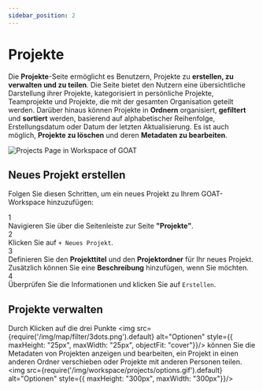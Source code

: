```yaml
---
sidebar_position: 2
---
```


# Projekte

Die **Projekte**-Seite ermöglicht es Benutzern, Projekte zu **erstellen, zu verwalten und zu teilen**. Die Seite bietet den Nutzern eine übersichtliche Darstellung ihrer Projekte, kategorisiert in persönliche Projekte, Teamprojekte und Projekte, die mit der gesamten Organisation geteilt werden. Darüber hinaus können Projekte in **Ordnern** organisiert, **gefiltert** und **sortiert** werden, basierend auf alphabetischer Reihenfolge, Erstellungsdatum oder Datum der letzten Aktualisierung. Es ist auch möglich, **Projekte zu löschen** und deren **Metadaten zu bearbeiten**.

<div style={{ display: 'flex', flexDirection: 'column', alignItems: 'center'}}>
  <img src={require('/img/workspace/projects/projects_general.png').default} alt="Projects Page in Workspace of GOAT" style={{ maxHeight: "auto", maxWidth: "auto", objectFit: "cover"}}/>

</div> 


## Neues Projekt erstellen
Folgen Sie diesen Schritten, um ein neues Projekt zu Ihrem GOAT-Workspace hinzuzufügen:

<div class="step">
  <div class="step-number">1</div>
  <div class="content">Navigieren Sie über die Seitenleiste zur Seite <b>"Projekte"</b>.</div>
</div>

<div class="step">
  <div class="step-number">2</div>
  <div class="content">Klicken Sie auf <code>+ Neues Projekt</code>.</div>
</div>

<div class="step">
  <div class="step-number">3</div>
  <div class="content">Definieren Sie den <b>Projekttitel</b> und den <b>Projektordner</b> für Ihr neues Projekt. Zusätzlich können Sie eine <b>Beschreibung</b> hinzufügen, wenn Sie möchten.</div>
</div>

<div class="step">
  <div class="step-number">4</div>
  <div class="content">Überprüfen Sie die Informationen und klicken Sie auf <code>Erstellen</code>.</div>
</div>


## Projekte verwalten
Durch Klicken auf die drei Punkte <img src={require('/img/map/filter/3dots.png').default} alt="Optionen" style={{ maxHeight: "25px", maxWidth: "25px", objectFit: "cover"}}/> können Sie die Metadaten von Projekten anzeigen und bearbeiten, ein Projekt in einen anderen Ordner verschieben oder Projekte mit anderen Personen teilen.
<img src={require('/img/workspace/projects/options.gif').default} alt="Optionen" style={{ maxHeight: "300px", maxWidth: "300px"}}/>
